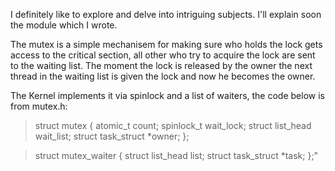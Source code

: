 I definitely like to explore and delve into intriguing subjects.
I'll explain soon the module which I wrote.

The mutex is a simple mechanisem for making sure who holds the lock gets access to the critical section,
all other who try to acquire the lock are sent to the waiting list.
The moment the lock is released by the owner the next thread in the waiting list is given the lock and now he becomes the owner.

The Kernel implements it via spinlock and a list of waiters, the code below is from mutex.h:

>struct mutex {
	atomic_t		count;
	spinlock_t		wait_lock;
	struct list_head	wait_list;
	struct task_struct	*owner;
};


>struct mutex_waiter {
	struct list_head	list;
	struct task_struct	*task;
};"
